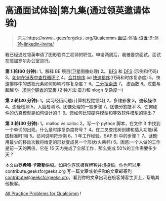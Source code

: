 # 高通面试体验|第九集(通过领英邀请体验)

> 原文:[https://www . geesforgeks . org/Qualcomm-面试-体验-设置-9-体验-linkedin-invite/](https://www.geeksforgeeks.org/qualcomm-interview-experience-set-9-experienced-linkedin-invite/)

我已经通过领英申请了图形软件工程师的职位。申请两周后，我被要求面试。面试在班加罗尔办公室进行。

**第 1 轮(60 分钟):**
1。解释 BE 项目(卫星图像处理)
2。 [BFS](https://practice.geeksforgeeks.org/problems/bfs-traversal-of-graph/1) 和 [DFS](https://practice.geeksforgeeks.org/problems/depth-first-traversal-for-a-graph/1) (示例和代码)
3。[如何在链表中查找循环？](https://practice.geeksforgeeks.org/problems/detect-loop-in-linked-list/1)
4。[合并排序](https://practice.geeksforgeeks.org/problems/merge-sort/1) ad [快速排序](https://practice.geeksforgeeks.org/problems/quick-sort/1)(代码和时序复杂度)
5。快速排序中的透视元素如何影响时序复杂度？
6。[二分搜索法](https://practice.geeksforgeeks.org/problems/binary-search/1)
7。
虚函数 8。过载与超越
9。[求两个链表的交集](https://practice.geeksforgeeks.org/problems/intersection-point-in-y-shapped-linked-lists/1) (2 种方法:蛮力和 nlogn 复杂度一)

**第 2 轮(30 分钟):**
1。实习经历问题(计算机视觉领域)
2。多维影像
3。遮蔽操作
4。边缘检测
5。人脸检测
6。图像处理的一般步骤
7。图像分割技术
8。任何硬件的仿真模型是如何设计的？
9。您如何比较硬件模型和等效软件模型的输出？

**第 3 轮(30 分钟):**
1。malloc vs calloc
2。写一个 python 脚本，在文件
3 中找到一个单词的出现。什么是时序复杂度符号？
4。在二叉查找树创建和插入功能(英国标准时间)
5。访问说明符示例
6。1 年工作经验。SAP BI 中的步骤？
7。谜题:用最少的移动次数将给定的形状变成另一个形状(火柴杆)
6。困惑:一个人做的工作是前一天的两倍。它在 15 天内完成了全部工作，那么完成 50%的工作需要多少天？

本文由**罗希特·卡斯勒**供稿。如果你喜欢极客博客并想投稿，你也可以用 contribute.geeksforgeeks.org 写一篇文章或者把你的文章邮寄到 contribute@geeksforgeeks.org。看到你的文章出现在极客博客主页上，帮助其他极客。

[All Practice Problems for Qualcomm](https://practice.geeksforgeeks.org/company/Qualcomm/) !